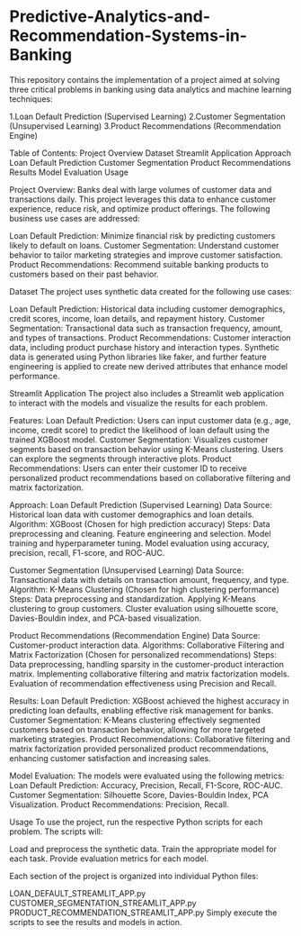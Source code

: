 # Predictive-Analytics-and-Recommendation-Systems-in-Banking

This repository contains the implementation of a project aimed at solving three critical problems in banking using data analytics and machine learning techniques:

1.Loan Default Prediction (Supervised Learning)
2.Customer Segmentation (Unsupervised Learning)
3.Product Recommendations (Recommendation Engine)

Table of Contents:
Project Overview
Dataset
Streamlit Application
Approach
Loan Default Prediction
Customer Segmentation
Product Recommendations
Results
Model Evaluation
Usage

Project Overview:
Banks deal with large volumes of customer data and transactions daily. This project leverages this data to enhance customer experience, reduce risk, and optimize product offerings. The following business use cases are addressed:

Loan Default Prediction: Minimize financial risk by predicting customers likely to default on loans.
Customer Segmentation: Understand customer behavior to tailor marketing strategies and improve customer satisfaction.
Product Recommendations: Recommend suitable banking products to customers based on their past behavior.

Dataset
The project uses synthetic data created for the following use cases:

Loan Default Prediction: Historical data including customer demographics, credit scores, income, loan details, and repayment history.
Customer Segmentation: Transactional data such as transaction frequency, amount, and types of transactions.
Product Recommendations: Customer interaction data, including product purchase history and interaction types.
Synthetic data is generated using Python libraries like faker, and further feature engineering is applied to create new derived attributes that enhance model performance.

Streamlit Application
The project also includes a Streamlit web application to interact with the models and visualize the results for each problem.

Features:
Loan Default Prediction: Users can input customer data (e.g., age, income, credit score) to predict the likelihood of loan default using the trained XGBoost model.
Customer Segmentation: Visualizes customer segments based on transaction behavior using K-Means clustering. Users can explore the segments through interactive plots.
Product Recommendations: Users can enter their customer ID to receive personalized product recommendations based on collaborative filtering and matrix factorization.

Approach:
Loan Default Prediction (Supervised Learning)
Data Source: Historical loan data with customer demographics and loan details.
Algorithm: XGBoost (Chosen for high prediction accuracy)
Steps:
Data preprocessing and cleaning.
Feature engineering and selection.
Model training and hyperparameter tuning.
Model evaluation using accuracy, precision, recall, F1-score, and ROC-AUC.

Customer Segmentation (Unsupervised Learning)
Data Source: Transactional data with details on transaction amount, frequency, and type.
Algorithm: K-Means Clustering (Chosen for high clustering performance)
Steps:
Data preprocessing and standardization.
Applying K-Means clustering to group customers.
Cluster evaluation using silhouette score, Davies-Bouldin index, and PCA-based visualization.

Product Recommendations (Recommendation Engine)
Data Source: Customer-product interaction data.
Algorithms: Collaborative Filtering and Matrix Factorization (Chosen for personalized recommendations)
Steps:
Data preprocessing, handling sparsity in the customer-product interaction matrix.
Implementing collaborative filtering and matrix factorization models.
Evaluation of recommendation effectiveness using Precision and Recall.

Results:
Loan Default Prediction: XGBoost achieved the highest accuracy in predicting loan defaults, enabling effective risk management for banks.
Customer Segmentation: K-Means clustering effectively segmented customers based on transaction behavior, allowing for more targeted marketing strategies.
Product Recommendations: Collaborative filtering and matrix factorization provided personalized product recommendations, enhancing customer satisfaction and increasing sales.

Model Evaluation:
The models were evaluated using the following metrics:
Loan Default Prediction: Accuracy, Precision, Recall, F1-Score, ROC-AUC.
Customer Segmentation: Silhouette Score, Davies-Bouldin Index, PCA Visualization.
Product Recommendations: Precision, Recall.

Usage
To use the project, run the respective Python scripts for each problem. The scripts will:

Load and preprocess the synthetic data.
Train the appropriate model for each task.
Provide evaluation metrics for each model.

Each section of the project is organized into individual Python files:

LOAN_DEFAULT_STREAMLIT_APP.py
CUSTOMER_SEGMENTATION_STREAMLIT_APP.py
PRODUCT_RECOMMENDATION_STREAMLIT_APP.py
Simply execute the scripts to see the results and models in action.


